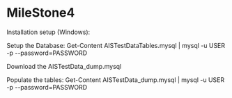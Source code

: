 # MileStone4

Installation setup (Windows):

Setup the Database: Get-Content AISTestDataTables.mysql | mysql -u USER -p --password=PASSWORD

Download the AISTestData_dump.mysql

Populate the tables: Get-Content AISTestData_dump.mysql | mysql -u USER -p --password=PASSWORD


